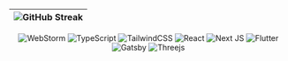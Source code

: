 | ![GitHub Streak](https://streak-stats.demolab.com/?user=lnngn&card_width=1000&theme=transparent&hide_border=true&hide_longest_streak=true&hide_total_contributions=false&border_radius=0) |
| :---: |

<div align='center'>

![WebStorm](https://img.shields.io/badge/webstorm-143?style=for-the-badge&logo=webstorm&logoColor=white)
![TypeScript](https://img.shields.io/badge/typescript-%23007ACC.svg?style=for-the-badge&logo=typescript&logoColor=white)
![TailwindCSS](https://img.shields.io/badge/tailwindcss-%2338B2AC.svg?style=for-the-badge&logo=tailwind-css&logoColor=white)
![React](https://img.shields.io/badge/react-%2320232a.svg?style=for-the-badge&logo=react&logoColor=white)
![Next JS](https://img.shields.io/badge/Next-black?style=for-the-badge&logo=next.js&logoColor=white)
![Flutter](https://img.shields.io/badge/Flutter-%2302569B.svg?style=for-the-badge&logo=Flutter&logoColor=white)
![Gatsby](https://img.shields.io/badge/Gatsby-%23663399.svg?style=for-the-badge&logo=gatsby&logoColor=white)
![Threejs](https://img.shields.io/badge/threejs-black?style=for-the-badge&logo=three.js&logoColor=white)

</div>
